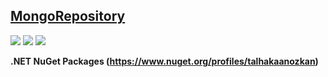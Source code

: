 ## [MongoRepository](https://github.com/talhakaanozkan/MongoRepository)

![](https://img.shields.io/github/stars/talhakaanozkan/MongoRepository)
![](https://img.shields.io/github/forks/talhakaanozkan/MongoRepository)
![](https://github.com/talhakaanozkan/MongoRepository/actions/workflows/publish.yaml/badge.svg)

**.NET NuGet Packages (https://www.nuget.org/profiles/talhakaanozkan)**
